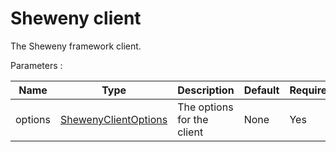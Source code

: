 # Sheweny client

The Sheweny framework client.

Parameters :

| Name    | Type                                            | Description                | Default | Required |
| ------- | ----------------------------------------------- | -------------------------- | ------- | -------- |
| options | [ShewenyClientOptions](./typedef/ShewenyClient) | The options for the client | None    | Yes      |

